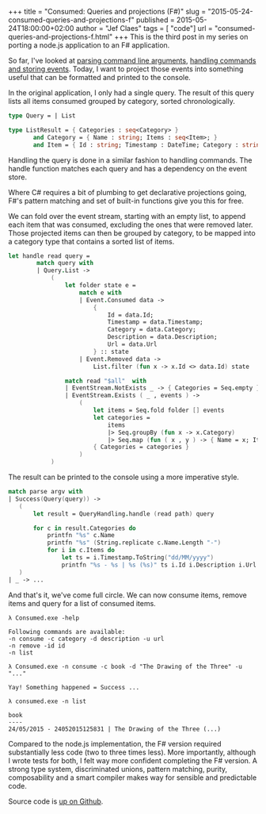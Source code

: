 +++
title = "Consumed: Queries and projections (F#)"
slug = "2015-05-24-consumed-queries-and-projections-f"
published = 2015-05-24T18:00:00+02:00
author = "Jef Claes"
tags = [ "code"]
url = "consumed-queries-and-projections-f.html"
+++
This is the third post in my series on porting a node.js application to
an F\# application.  
  
So far, I've looked at [parsing command line
arguments](http://www.jefclaes.be/2015/04/parsing-command-line-arguments-with-f.html),
[handling commands and storing
events](http://www.jefclaes.be/2015/05/consumed-handling-commands-f.html).
Today, I want to project those events into something useful that can be
formatted and printed to the console.  
  
In the original application, I only had a single query. The result of
this query lists all items consumed grouped by category, sorted
chronologically.

```fsharp
type Query = | List

type ListResult = { Categories : seq<Category> }
       and Category = { Name : string; Items : seq<Item>; }
       and Item = { Id : string; Timestamp : DateTime; Category : string; Description: string; Url: string }
```

Handling the query is done in a similar fashion to handling commands.
The handle function matches each query and has a dependency on the event
store.  
  
Where C\# requires a bit of plumbing to get declarative projections
going, F\#'s pattern matching and set of built-in functions give you
this for free.  
  
We can fold over the event stream, starting with an empty list, to
append each item that was consumed, excluding the ones that were removed
later. Those projected items can then be grouped by category, to be
mapped into a category type that contains a sorted list of items.  
  
```fsharp
let handle read query =
        match query with
        | Query.List ->
            (
                let folder state e =
                    match e with
                    | Event.Consumed data ->
                        {
                            Id = data.Id;
                            Timestamp = data.Timestamp;
                            Category = data.Category;
                            Description = data.Description;
                            Url = data.Url
                        } :: state
                    | Event.Removed data ->
                        List.filter (fun x -> x.Id <> data.Id) state

                match read "$all"  with
                | EventStream.NotExists _ -> { Categories = Seq.empty }
                | EventStream.Exists ( _ , events ) ->
                    (
                        let items = Seq.fold folder [] events
                        let categories =
                            items
                            |> Seq.groupBy (fun x -> x.Category)
                            |> Seq.map (fun ( x , y ) -> { Name = x; Items = y |> Seq.sortBy (fun x -> x.Timestamp) })
                        { Categories = categories }
                    )
            )
```

The result can be printed to the console using a more imperative
style.

```fsharp
match parse argv with
| Success(Query(query)) ->
   (
       let result = QueryHandling.handle (read path) query

       for c in result.Categories do
           printfn "%s" c.Name
           printfn "%s" (String.replicate c.Name.Length "-")
           for i in c.Items do
               let ts = i.Timestamp.ToString("dd/MM/yyyy")
               printfn "%s - %s | %s (%s)" ts i.Id i.Description i.Url
   )
| _ -> ...
```

And that's it, we've come full circle. We can now consume items, remove
items and query for a list of consumed items.  

```
λ Consumed.exe -help

Following commands are available:
-n consume -c category -d description -u url
-n remove -id id
-n list

λ Consumed.exe -n consume -c book -d "The Drawing of the Three" -u "..."

Yay! Something happened = Success ...

λ consumed.exe -n list

book
----
24/05/2015 - 24052015125831 | The Drawing of the Three (...)
``` 

Compared to the node.js implementation, the F\# version required
substantially less code (two to three times less). More importantly,
although I wrote tests for both, I felt way more confident completing
the F\# version. A strong type system, discriminated unions, pattern
matching, purity, composability and a smart compiler makes way for
sensible and predictable code.  
  
Source code is [up on Github](https://github.com/JefClaes/consumed-f).
